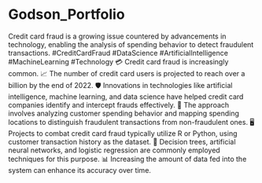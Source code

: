 # Godson_Portfolio
Credit card fraud is a growing issue countered by advancements in technology, enabling the analysis of spending behavior to detect fraudulent transactions.
#CreditCardFraud #DataScience #ArtificialIntelligence #MachineLearning #Technology
💳 Credit card fraud is increasingly common.
📈 The number of credit card users is projected to reach over a billion by the end of 2022.
🛡️ Innovations in technologies like artificial intelligence, machine learning, and data science have helped credit card companies identify and intercept frauds effectively.
🔄 The approach involves analyzing customer spending behavior and mapping spending locations to distinguish fraudulent transactions from non-fraudulent ones.
🖥️ Projects to combat credit card fraud typically utilize R or Python, using customer transaction history as the dataset.
🌳 Decision trees, artificial neural networks, and logistic regression are commonly employed techniques for this purpose.
📊 Increasing the amount of data fed into the system can enhance its accuracy over time.
